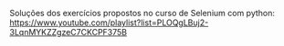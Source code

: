 Soluções dos exercícios propostos no curso de Selenium com python: https://www.youtube.com/playlist?list=PLOQgLBuj2-3LqnMYKZZgzeC7CKCPF375B